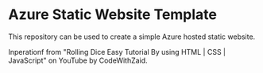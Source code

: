 # Azure Static Website Template
This repository can be used to create a simple Azure hosted static website.

Inperationf from "Rolling Dice Easy Tutorial By using HTML | CSS | JavaScript" on YouTube by CodeWithZaid.
